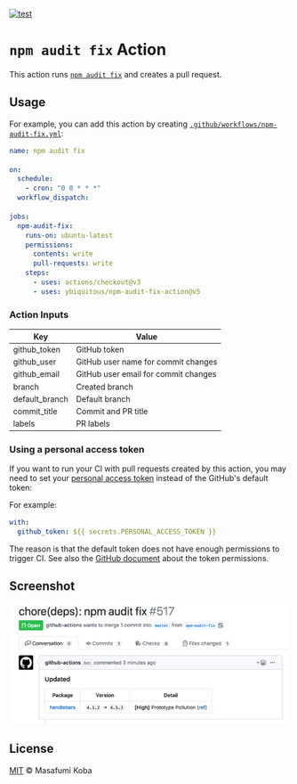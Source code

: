 [![test](https://github.com/ybiquitous/npm-audit-fix-action/workflows/test/badge.svg)](https://github.com/ybiquitous/npm-audit-fix-action/actions)

# `npm audit fix` Action

This action runs [`npm audit fix`](https://docs.npmjs.com/cli/audit) and creates a pull request.

## Usage

For example, you can add this action by creating [`.github/workflows/npm-audit-fix.yml`](.github/workflows/npm-audit-fix.yml):

```yaml
name: npm audit fix

on:
  schedule:
    - cron: "0 0 * * *"
  workflow_dispatch:

jobs:
  npm-audit-fix:
    runs-on: ubuntu-latest
    permissions:
      contents: write
      pull-requests: write
    steps:
      - uses: actions/checkout@v3
      - uses: ybiquitous/npm-audit-fix-action@v5
```

### Action Inputs

| Key            | Value                                |
| -------------- | ------------------------------------ |
| github_token   | GitHub token                         |
| github_user    | GitHub user name for commit changes  |
| github_email   | GitHub user email for commit changes |
| branch         | Created branch                       |
| default_branch | Default branch                       |
| commit_title   | Commit and PR title                  |
| labels         | PR labels                            |

### Using a personal access token

If you want to run your CI with pull requests created by this action, you may need to set your [personal access token](https://docs.github.com/en/github/authenticating-to-github/creating-a-personal-access-token) instead of the GitHub's default token:

For example:

```yaml
with:
  github_token: ${{ secrets.PERSONAL_ACCESS_TOKEN }}
```

The reason is that the default token does not have enough permissions to trigger CI.
See also the [GitHub document](https://docs.github.com/en/actions/configuring-and-managing-workflows/authenticating-with-the-github_token#permissions-for-the-github_token) about the token permissions.

## Screenshot

![A pull request created by npm-audit-fix-action](screenshot.png)

## License

[MIT](LICENSE) © Masafumi Koba
